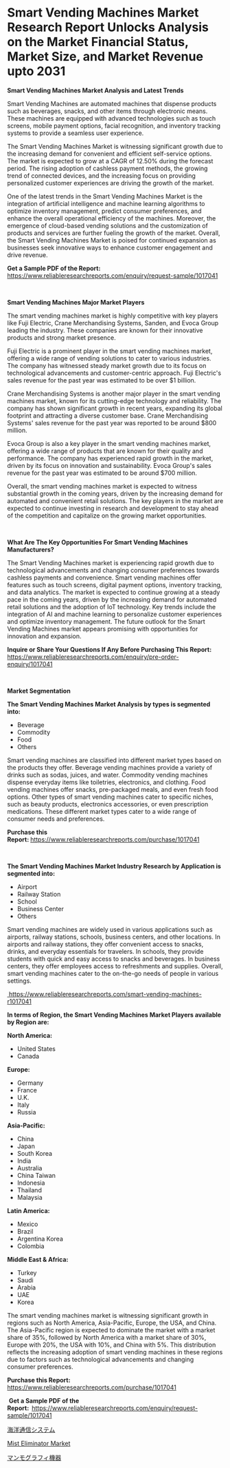 <p><h1>Smart Vending Machines Market Research Report Unlocks Analysis on the Market Financial Status, Market Size, and Market Revenue upto 2031</h1></p><p><strong>Smart Vending Machines Market Analysis and Latest Trends</strong></p>
<p><p>Smart Vending Machines are automated machines that dispense products such as beverages, snacks, and other items through electronic means. These machines are equipped with advanced technologies such as touch screens, mobile payment options, facial recognition, and inventory tracking systems to provide a seamless user experience.</p><p>The Smart Vending Machines Market is witnessing significant growth due to the increasing demand for convenient and efficient self-service options. The market is expected to grow at a CAGR of 12.50% during the forecast period. The rising adoption of cashless payment methods, the growing trend of connected devices, and the increasing focus on providing personalized customer experiences are driving the growth of the market.</p><p>One of the latest trends in the Smart Vending Machines Market is the integration of artificial intelligence and machine learning algorithms to optimize inventory management, predict consumer preferences, and enhance the overall operational efficiency of the machines. Moreover, the emergence of cloud-based vending solutions and the customization of products and services are further fueling the growth of the market. Overall, the Smart Vending Machines Market is poised for continued expansion as businesses seek innovative ways to enhance customer engagement and drive revenue.</p></p>
<p><strong>Get a Sample PDF of the Report:&nbsp;</strong> <a href="https://www.reliableresearchreports.com/enquiry/request-sample/1017041">https://www.reliableresearchreports.com/enquiry/request-sample/1017041</a></p>
<p>&nbsp;</p>
<p><strong>Smart Vending Machines Major Market Players</strong></p>
<p><p>The smart vending machines market is highly competitive with key players like Fuji Electric, Crane Merchandising Systems, Sanden, and Evoca Group leading the industry. These companies are known for their innovative products and strong market presence.</p><p>Fuji Electric is a prominent player in the smart vending machines market, offering a wide range of vending solutions to cater to various industries. The company has witnessed steady market growth due to its focus on technological advancements and customer-centric approach. Fuji Electric's sales revenue for the past year was estimated to be over $1 billion.</p><p>Crane Merchandising Systems is another major player in the smart vending machines market, known for its cutting-edge technology and reliability. The company has shown significant growth in recent years, expanding its global footprint and attracting a diverse customer base. Crane Merchandising Systems' sales revenue for the past year was reported to be around $800 million.</p><p>Evoca Group is also a key player in the smart vending machines market, offering a wide range of products that are known for their quality and performance. The company has experienced rapid growth in the market, driven by its focus on innovation and sustainability. Evoca Group's sales revenue for the past year was estimated to be around $700 million.</p><p>Overall, the smart vending machines market is expected to witness substantial growth in the coming years, driven by the increasing demand for automated and convenient retail solutions. The key players in the market are expected to continue investing in research and development to stay ahead of the competition and capitalize on the growing market opportunities.</p></p>
<p>&nbsp;</p>
<p><strong>What Are The Key Opportunities For Smart Vending Machines Manufacturers?</strong></p>
<p><p>The Smart Vending Machines market is experiencing rapid growth due to technological advancements and changing consumer preferences towards cashless payments and convenience. Smart vending machines offer features such as touch screens, digital payment options, inventory tracking, and data analytics. The market is expected to continue growing at a steady pace in the coming years, driven by the increasing demand for automated retail solutions and the adoption of IoT technology. Key trends include the integration of AI and machine learning to personalize customer experiences and optimize inventory management. The future outlook for the Smart Vending Machines market appears promising with opportunities for innovation and expansion.</p></p>
<p><strong>Inquire or Share Your Questions If Any Before Purchasing This Report:</strong> <a href="https://www.reliableresearchreports.com/enquiry/pre-order-enquiry/1017041">https://www.reliableresearchreports.com/enquiry/pre-order-enquiry/1017041</a></p>
<p>&nbsp;</p>
<p><strong>Market Segmentation</strong></p>
<p><strong>The Smart Vending Machines Market Analysis by types is segmented into:</strong></p>
<p><ul><li>Beverage</li><li>Commodity</li><li>Food</li><li>Others</li></ul></p>
<p><p>Smart vending machines are classified into different market types based on the products they offer. Beverage vending machines provide a variety of drinks such as sodas, juices, and water. Commodity vending machines dispense everyday items like toiletries, electronics, and clothing. Food vending machines offer snacks, pre-packaged meals, and even fresh food options. Other types of smart vending machines cater to specific niches, such as beauty products, electronics accessories, or even prescription medications. These different market types cater to a wide range of consumer needs and preferences.</p></p>
<p><strong>Purchase this Report:&nbsp;</strong><a href="https://www.reliableresearchreports.com/purchase/1017041">https://www.reliableresearchreports.com/purchase/1017041</a></p>
<p>&nbsp;</p>
<p><strong>The Smart Vending Machines Market Industry Research by Application is segmented into:</strong></p>
<p><ul><li>Airport</li><li>Railway Station</li><li>School</li><li>Business Center</li><li>Others</li></ul></p>
<p><p>Smart vending machines are widely used in various applications such as airports, railway stations, schools, business centers, and other locations. In airports and railway stations, they offer convenient access to snacks, drinks, and everyday essentials for travelers. In schools, they provide students with quick and easy access to snacks and beverages. In business centers, they offer employees access to refreshments and supplies. Overall, smart vending machines cater to the on-the-go needs of people in various settings.</p></p>
<p><a href="https://www.reliableresearchreports.com/smart-vending-machines-r1017041">&nbsp;https://www.reliableresearchreports.com/smart-vending-machines-r1017041</a></p>
<p><strong>In terms of Region, the Smart Vending Machines Market Players available by Region are:</strong></p>
<p>
    <p> <strong> North America: </strong>
        <ul>
            <li>United States</li>
            <li>Canada</li>
        </ul>
        </p> 
    <p> <strong> Europe: </strong>
        <ul>
            <li>Germany</li>
            <li>France</li>
            <li>U.K.</li>
            <li>Italy</li>
            <li>Russia</li>
        </ul>
        </p> 
    <p> <strong> Asia-Pacific: </strong>
        <ul>
            <li>China</li>
            <li>Japan</li>
            <li>South Korea</li>
            <li>India</li>
            <li>Australia</li>
            <li>China Taiwan</li>
            <li>Indonesia</li>
            <li>Thailand</li>
            <li>Malaysia</li>
        </ul>
        </p> 
    <p> <strong> Latin America: </strong>
        <ul>
            <li>Mexico</li>
            <li>Brazil</li>
            <li>Argentina Korea</li>
            <li>Colombia</li>
        </ul>
        </p> 
    <p> <strong> Middle East & Africa: </strong>
        <ul>
            <li>Turkey</li>
            <li>Saudi</li>
            <li>Arabia</li>
            <li>UAE</li>
            <li>Korea</li>
        </ul>
    </p>
    </p>
<p><p>The smart vending machines market is witnessing significant growth in regions such as North America, Asia-Pacific, Europe, the USA, and China. The Asia-Pacific region is expected to dominate the market with a market share of 35%, followed by North America with a market share of 30%, Europe with 20%, the USA with 10%, and China with 5%. This distribution reflects the increasing adoption of smart vending machines in these regions due to factors such as technological advancements and changing consumer preferences.</p></p>
<p><strong>Purchase this Report: </strong><a href="https://www.reliableresearchreports.com/purchase/1017041">https://www.reliableresearchreports.com/purchase/1017041</a></p>
<p>&nbsp;<strong>Get a Sample PDF of the Report:&nbsp;&nbsp;</strong><a href="https://www.reliableresearchreports.com/enquiry/request-sample/1017041">https://www.reliableresearchreports.com/enquiry/request-sample/1017041</a></p>
<p><strong></strong></p>
<p><p><a href="https://medium.com/@mookiesville/%E6%B5%B7%E6%B4%8B%E9%80%9A%E4%BF%A1%E3%82%B7%E3%82%B9%E3%83%86%E3%83%A0%E5%B8%82%E5%A0%B4-2031%E5%B9%B4%E3%81%BE%E3%81%A7%E3%81%AE%E5%8B%95%E5%90%91-%E4%BA%88%E6%B8%AC-%E7%AB%B6%E4%BA%89%E5%88%86%E6%9E%90-951fff5cfa16">海洋通信システム</a></p><p><a href="https://github.com/BryceTownsendr/Market-Research-Report-List-4/blob/main/mist-eliminator-market.md">Mist Eliminator Market</a></p><p><a href="https://medium.com/@levihamilton5801940/%E3%83%9E%E3%83%B3%E3%83%A2%E3%82%B0%E3%83%A9%E3%83%95%E3%82%A3%E6%A9%9F%E5%99%A8%E3%81%AE%E5%B8%82%E5%A0%B4%E3%82%B7%E3%82%A7%E3%82%A2%E3%81%AE%E9%80%B2%E5%8C%96%E3%81%A8%E5%B8%82%E5%A0%B4%E6%88%90%E9%95%B7%E3%83%88%E3%83%AC%E3%83%B3%E3%83%89-2024%E5%B9%B4%E3%81%8B%E3%82%892031%E5%B9%B4%E3%81%BE%E3%81%A7-feef18b9aa6b">マンモグラフィ機器</a></p></p>